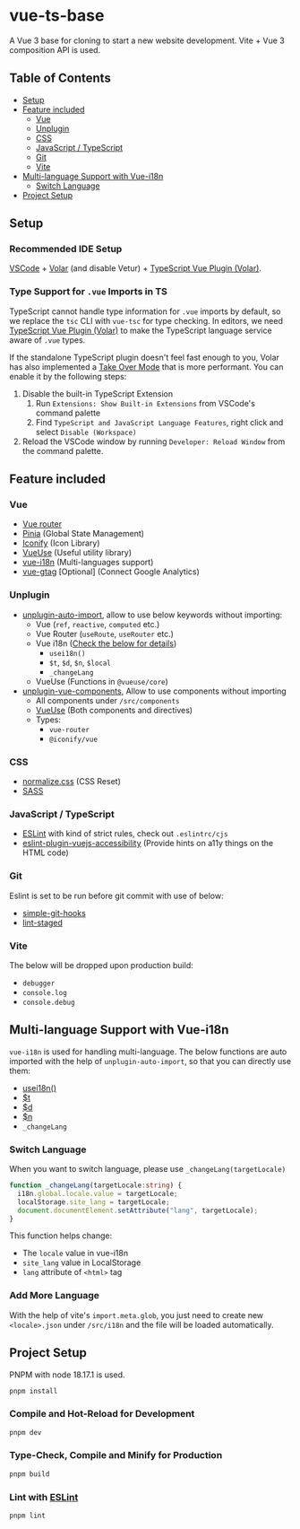 # vue-ts-base

A Vue 3 base for cloning to start a new website development. Vite + Vue 3 composition API is used.

## Table of Contents
* [Setup](#setup)
* [Feature included](#feature-included)
  - [Vue](#vue)
  - [Unplugin](#unplugin)
  - [CSS](#css)
  - [JavaScript / TypeScript](#javascript--typescript)
  - [Git](#git)
  - [Vite](#vite)
* [Multi-language Support with Vue-i18n](#multi-language-support-with-vue-i18n)
  - [Switch Language](#switch-language)
* [Project Setup](#project-setup)

## Setup
### Recommended IDE Setup

[VSCode](https://code.visualstudio.com/) + [Volar](https://marketplace.visualstudio.com/items?itemName=Vue.volar) (and disable Vetur) + [TypeScript Vue Plugin (Volar)](https://marketplace.visualstudio.com/items?itemName=Vue.vscode-typescript-vue-plugin).

### Type Support for `.vue` Imports in TS

TypeScript cannot handle type information for `.vue` imports by default, so we replace the `tsc` CLI with `vue-tsc` for type checking. In editors, we need [TypeScript Vue Plugin (Volar)](https://marketplace.visualstudio.com/items?itemName=Vue.vscode-typescript-vue-plugin) to make the TypeScript language service aware of `.vue` types.

If the standalone TypeScript plugin doesn't feel fast enough to you, Volar has also implemented a [Take Over Mode](https://github.com/johnsoncodehk/volar/discussions/471#discussioncomment-1361669) that is more performant. You can enable it by the following steps:

1. Disable the built-in TypeScript Extension
    1) Run `Extensions: Show Built-in Extensions` from VSCode's command palette
    2) Find `TypeScript and JavaScript Language Features`, right click and select `Disable (Workspace)`
2. Reload the VSCode window by running `Developer: Reload Window` from the command palette.

## Feature included

### Vue
* [Vue router](https://router.vuejs.org/)
* [Pinia](https://pinia.vuejs.org/) (Global State Management)
* [Iconify](https://iconify.design/) (Icon Library)
* [VueUse](https://vueuse.org/) (Useful utility library)
* [vue-i18n](https://vue-i18n.intlify.dev/) (Multi-languages support)
* [vue-gtag](https://matteo-gabriele.gitbook.io/vue-gtag/) [Optional] (Connect Google Analytics)

### Unplugin
* [unplugin-auto-import](https://github.com/antfu/unplugin-auto-import), allow to use below keywords without importing:
  - Vue (`ref`, `reactive`, `computed` etc.)
  - Vue Router (`useRoute`, `useRouter` etc.)
  - Vue i18n ([Check the below for details](#multi-language-support-with-vue-i18n))
    - `usei18n()`
    - `$t`, `$d`, `$n`, `$local`
    - `_changeLang`
  - VueUse (Functions in `@vueuse/core`)
* [unplugin-vue-components](https://github.com/unplugin/unplugin-vue-components), Allow to use components without importing
  - All components under `/src/components`
  - [VueUse](https://vueuse.org/) (Both components and directives)
  - Types:
    - `vue-router`
    - `@iconify/vue`

### CSS
* [normalize.css](https://necolas.github.io/normalize.css/) (CSS Reset)
* [SASS](https://sass-lang.com/)

### JavaScript / TypeScript
* [ESLint](https://eslint.org/) with kind of strict rules, check out `.eslintrc/cjs`
* [eslint-plugin-vuejs-accessibility](https://github.com/vue-a11y/eslint-plugin-vuejs-accessibility) (Provide hints on a11y things on the HTML code)

### Git
Eslint is set to be run before git commit with use of below:
* [simple-git-hooks](https://github.com/toplenboren/simple-git-hooks)
* [lint-staged](https://github.com/okonet/lint-staged)

### Vite
The below will be dropped upon production build:
- `debugger`
- `console.log`
- `console.debug` 

## Multi-language Support with Vue-i18n

`vue-i18n` is used for handling multi-language. The below functions are auto imported with the help of `unplugin-auto-import`, so that you can directly use them:
- [usei18n()](https://vue-i18n.intlify.dev/guide/advanced/composition.html#basic-usage)
- [$t](https://vue-i18n.intlify.dev/guide/advanced/composition.html#message-translation)
- [$d](https://vue-i18n.intlify.dev/guide/advanced/composition.html#datetime-formatting)
- [$n](https://vue-i18n.intlify.dev/guide/advanced/composition.html#number-formatting)
- `_changeLang`

### Switch Language
When you want to switch language, please use `_changeLang(targetLocale)`
```ts
function _changeLang(targetLocale:string) {
  i18n.global.locale.value = targetLocale;
  localStorage.site_lang = targetLocale;
  document.documentElement.setAttribute("lang", targetLocale);
}
```
This function helps change:
- The `locale` value in vue-i18n
- `site_lang` value in LocalStorage
- `lang` attribute of `<html>` tag

### Add More Language
With the help of vite's `import.meta.glob`, you just need to create new `<locale>.json` under `/src/i18n` and the file will be loaded automatically.

## Project Setup

PNPM with node 18.17.1 is used.

```sh
pnpm install
```

### Compile and Hot-Reload for Development

```sh
pnpm dev
```

### Type-Check, Compile and Minify for Production

```sh
pnpm build
```

### Lint with [ESLint](https://eslint.org/)

```sh
pnpm lint
```
